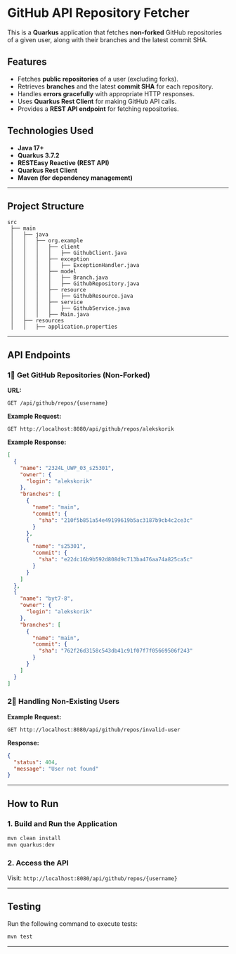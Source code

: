 # GitHub API Repository Fetcher

This is a **Quarkus** application that fetches **non-forked** GitHub repositories of a given user, along with their branches and the latest commit SHA.

## Features

- Fetches **public repositories** of a user (excluding forks).
- Retrieves **branches** and the latest **commit SHA** for each repository.
- Handles **errors gracefully** with appropriate HTTP responses.
- Uses **Quarkus Rest Client** for making GitHub API calls.
- Provides a **REST API endpoint** for fetching repositories.

## Technologies Used

- **Java 17+**
- **Quarkus 3.7.2**
- **RESTEasy Reactive (REST API)**
- **Quarkus Rest Client**
- **Maven (for dependency management)**

---

## Project Structure

```
src
 ├── main
 │   ├── java
 │   │   ├── org.example
 │   │   │   ├── client
 │   │   │   │   ├── GithubClient.java
 │   │   │   ├── exception
 │   │   │   │   ├── ExceptionHandler.java
 │   │   │   ├── model
 │   │   │   │   ├── Branch.java
 │   │   │   │   ├── GithubRepository.java
 │   │   │   ├── resource
 │   │   │   │   ├── GithubResource.java
 │   │   │   ├── service
 │   │   │   │   ├── GithubService.java
 │   │   │   ├── Main.java
 │   ├── resources
 │   │   ├── application.properties
```

---

## API Endpoints

### **1⃣ Get GitHub Repositories (Non-Forked)**
**URL:**
```http
GET /api/github/repos/{username}
```

**Example Request:**
```http
GET http://localhost:8080/api/github/repos/alekskorik
```

**Example Response:**
```json
[
  {
    "name": "2324L_UWP_03_s25301",
    "owner": {
      "login": "alekskorik"
    },
    "branches": [
      {
        "name": "main",
        "commit": {
          "sha": "210f5b851a54e49199619b5ac3187b9cb4c2ce3c"
        }
      },
      {
        "name": "s25301",
        "commit": {
          "sha": "e22dc16b9b592d808d9c713ba476aa74a825ca5c"
        }
      }
    ]
  },
  {
    "name": "byt7-8",
    "owner": {
      "login": "alekskorik"
    },
    "branches": [
      {
        "name": "main",
        "commit": {
          "sha": "762f26d3158c543db41c91f07f7f05669506f243"
        }
      }
    ]
  }
]
```

### **2⃣ Handling Non-Existing Users**
**Example Request:**
```http
GET http://localhost:8080/api/github/repos/invalid-user
```

**Response:**
```json
{
  "status": 404,
  "message": "User not found"
}
```

---

## How to Run


### **1. Build and Run the Application**
```sh
mvn clean install
mvn quarkus:dev
```

### **2. Access the API**
Visit: `http://localhost:8080/api/github/repos/{username}`

---

## Testing
Run the following command to execute tests:
```sh
mvn test
```

---


